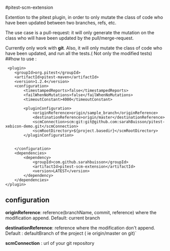 #pitest-scm-extension

Extention to the pitest plugin, in order to only mutate the class of code who have been updated between two branches, refs, etc.

The use case is a pull-request: it will only generate the mutation on the class who will have been updated by the pull/merge-request.

Currently only work with **git**.
Also, it will only mutate the class of code who have been updated, and run all the tests.( Not only the modified tests)
##how to use :

```
 <plugin>
    <groupId>org.pitest</groupId>
    <artifactId>pitest-maven</artifactId>
    <version>1.2.4</version>
    <configuration>
        <timestampedReports>false</timestampedReports>
        <failWhenNoMutations>false</failWhenNoMutations>
        <timeoutConstant>4000</timeoutConstant>

        <pluginConfiguration>
            <originReference>origin/sample_branch</originReference>
            <destinationReference>origin/master</destinationReference>
            <scmConnection>scm:git:git@github.com:sarahBuisson/pitest-xebicon-demo.git</scmConnection>
            <scmRootDirectory>${project.basedir}</scmRootDirectory>
        </pluginConfiguration>


    </configuration>
    <dependencies>
        <dependency>
            <groupId>com.github.sarahbuisson</groupId>
            <artifactId>pitest-scm-extension</artifactId>
            <version>LATEST</version>
        </dependency>
    </dependencies>
</plugin>
```

## configuration
**originReference**: reference(branchName, commit, reference) where the modification append. Default: current branch

**destinationReference**: reference where the modification don't append. Default : defaultBranch of the project ( ie origin/master on git)`

**scmConnection** : url of your git repository

